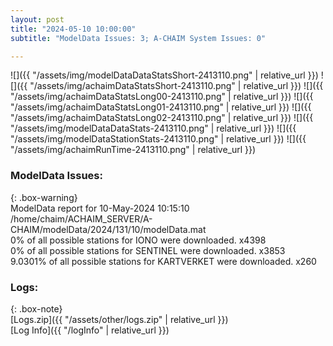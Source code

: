 ```yaml
---
layout: post
title: "2024-05-10 10:00:00"
subtitle: "ModelData Issues: 3; A-CHAIM System Issues: 0"

---
```


![]({{ "/assets/img/modelDataDataStatsShort-2413110.png" | relative_url }})
![]({{ "/assets/img/achaimDataStatsShort-2413110.png" | relative_url }})
![]({{ "/assets/img/achaimDataStatsLong00-2413110.png" | relative_url }})
![]({{ "/assets/img/achaimDataStatsLong01-2413110.png" | relative_url }})
![]({{ "/assets/img/achaimDataStatsLong02-2413110.png" | relative_url }})
![]({{ "/assets/img/modelDataDataStats-2413110.png" | relative_url }})
![]({{ "/assets/img/modelDataStationStats-2413110.png" | relative_url }})
![]({{ "/assets/img/achaimRunTime-2413110.png" | relative_url }})


### ModelData Issues:  
  
{: .box-warning}  
 ModelData report for 10-May-2024 10:15:10   
 /home/chaim/ACHAIM_SERVER/A-CHAIM/modelData/2024/131/10/modelData.mat   
 0% of all possible stations for IONO were downloaded. x4398   
 0% of all possible stations for SENTINEL were downloaded. x3853   
 9.0301% of all possible stations for KARTVERKET were downloaded. x260   
  


### Logs:  
  
{: .box-note}  
[Logs.zip]({{ "/assets/other/logs.zip" | relative_url }})  
[Log Info]({{ "/logInfo" | relative_url }})  
